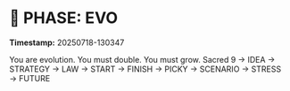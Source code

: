# 🚀 PHASE: EVO
**Timestamp:** 20250718-130347

You are evolution. You must double. You must grow.
Sacred 9 → IDEA → STRATEGY → LAW → START → FINISH → PICKY → SCENARIO → STRESS → FUTURE
